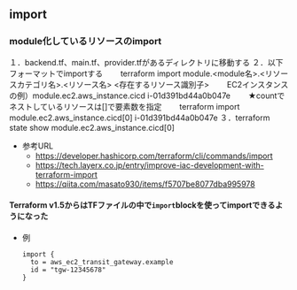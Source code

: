 ## import
### module化しているリソースのimport
１．backend.tf、main.tf、provider.tfがあるディレクトリに移動する
２．以下フォーマットでimportする
　　terraform import module.<module名>.<リソースカテゴリ名>.<リソース名> <存在するリソース識別子>
　　EC2インスタンスの例）module.ec2.aws_instance.cicd i-01d391bd44a0b047e
　　★countでネストしているリソースは[]で要素数を指定
　　terraform import module.ec2.aws_instance.cicd[0] i-01d391bd44a0b047e
３．terraform state show module.ec2.aws_instance.cicd[0]

- 参考URL
  - https://developer.hashicorp.com/terraform/cli/commands/import
  - https://tech.layerx.co.jp/entry/improve-iac-development-with-terraform-import
  - https://qiita.com/masato930/items/f5707be8077dba995978

#### Terraform v1.5からはTFファイルの中で`import`blockを使ってimportできるようになった
- 例
  ~~~t
  import {
    to = aws_ec2_transit_gateway.example
    id = "tgw-12345678"
  }
  ~~~
